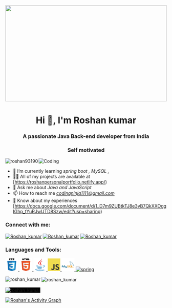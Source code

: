  <img src="https://r7q6w9z6.rocketcdn.me/career/wp-content/uploads/2020/03/full-stack-development.gif" width="100%" height="300px">
<h1 align="center">Hi 👋, I'm Roshan kumar</h1>
<h3 align="center">A passionate Java Back-end developer from India</h3>
<h3 align="center">Self motivated</h3>

<img align="right" alt="Coding" width="400" src="https://cdn.dribbble.com/users/2131993/screenshots/15628387/media/13377c0dfb5e4adbfec1d646f20c9206.png?compress=1&resize=768x576&vertical=top">


<p align="left"> <img src="https://komarev.com/ghpvc/?username=roshan93190&label=Profile%20views&color=0e75b6&style=flat" alt="roshan93190" /> </p>

- 🌱 I’m currently learning *spring boot , MySQL ,*
- 👨‍💻 All of my projects are available at [https://roshanpersonalportfolio.netlify.app/)
- 💬 Ask me about *Java and JavaScript*
- 📫 How to reach me *codingninja1111@gmail.com*
- 📄 Know about my experiences [https://docs.google.com/document/d/1_D7m9ZUBtkTJ8e3vB7QkXXOgqIGhp_tYuRJwUTD8Szw/edit?usp=sharing)

<h3 align="left">Connect with me:</h3>
<p align="left">
<a href="https://twitter.com/roshans18232968" target="blank"><img align="center" src="https://raw.githubusercontent.com/rahuldkjain/github-profile-readme-generator/master/src/images/icons/Social/twitter.svg" alt="Roshan_kumar" height="30" width="40" /></a>
<a href="https://www.linkedin.com/in/roshan-singh-877713210/" target="blank"><img align="center" src="https://raw.githubusercontent.com/rahuldkjain/github-profile-readme-generator/master/src/images/icons/Social/linked-in-alt.svg" alt="Roshan_kumar" height="30" width="40" /></a>
<a href="https://www.instagram.com/roshann_ssingh/" target="blank"><img align="center" src="https://raw.githubusercontent.com/rahuldkjain/github-profile-readme-generator/master/src/images/icons/Social/instagram.svg" alt="Roshan_kumar" height="30" width="40" /></a>
</p>

<h3 align="left">Languages and Tools:</h3>
<p align="left"> <a href="https://www.w3schools.com/css/" target="_blank" rel="noreferrer"> <img src="https://raw.githubusercontent.com/devicons/devicon/master/icons/css3/css3-original-wordmark.svg" alt="css3" width="40" height="40"/> </a> <a href="https://www.w3.org/html/" target="_blank" rel="noreferrer"> <img src="https://raw.githubusercontent.com/devicons/devicon/master/icons/html5/html5-original-wordmark.svg" alt="html5" width="40" height="40"/> </a> <a href="https://www.java.com" target="_blank" rel="noreferrer"> <img src="https://raw.githubusercontent.com/devicons/devicon/master/icons/java/java-original.svg" alt="java" width="40" height="40"/> </a> <a href="https://developer.mozilla.org/en-US/docs/Web/JavaScript" target="_blank" rel="noreferrer"> <img src="https://raw.githubusercontent.com/devicons/devicon/master/icons/javascript/javascript-original.svg" alt="javascript" width="40" height="40"/> </a> <a href="https://www.mysql.com/" target="_blank" rel="noreferrer"> <img src="https://raw.githubusercontent.com/devicons/devicon/master/icons/mysql/mysql-original-wordmark.svg" alt="mysql" width="40" height="40"/> </a> <a href="https://spring.io/" target="_blank" rel="noreferrer"> <img src="https://www.vectorlogo.zone/logos/springio/springio-icon.svg" alt="spring" width="40" height="40"/> </a> </p>

<p><img align="left" src="https://github-readme-stats.vercel.app/api/top-langs?username=roshan93190&show_icons=true&locale=en&layout=compact&theme=tokyonight"alt="roshan_kumar" /></p>

<p>&nbsp;<img align="center" src="https://github-readme-stats.vercel.app/api?username=roshan93190&show_icons=true&locale=en&theme=tokyonight" alt="roshan_kumar"/></p>

<p><img align="center" style="background-color:black;" src="https://github-readme-streak-stats.herokuapp.com/?user=roshan93190&&theme=tokyonight"alt="roshan_kumar" /></p>

<!-- <p><img align="center" src="https://github-readme-streak-stats.herokuapp.com/?user=najmushsaaquib&&theme=tokyonight" alt="roshan_kumar" /></p> -->
 
<a href="https://github.com/roshan93190/github-readme-activity-graph"><img alt="Roshan's Activity Graph" src="https://activity-graph.herokuapp.com/graph?username=roshan93190&bg_color=0D1117&color=5BCDEC&line=5BCDEC&point=FFFFFF&hide_border=true" /></a>
<br/>
